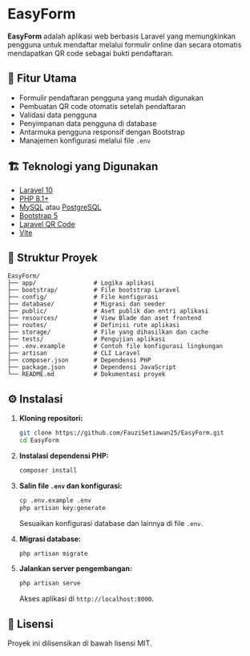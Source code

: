 # EasyForm

**EasyForm** adalah aplikasi web berbasis Laravel yang memungkinkan pengguna untuk mendaftar melalui formulir online dan secara otomatis mendapatkan QR code sebagai bukti pendaftaran.

## 🚀 Fitur Utama

- Formulir pendaftaran pengguna yang mudah digunakan
- Pembuatan QR code otomatis setelah pendaftaran
- Validasi data pengguna
- Penyimpanan data pengguna di database
- Antarmuka pengguna responsif dengan Bootstrap
- Manajemen konfigurasi melalui file `.env`

## 🏗️ Teknologi yang Digunakan

- [Laravel 10](https://laravel.com/)
- [PHP 8.1+](https://www.php.net/)
- [MySQL](https://www.mysql.com/) atau [PostgreSQL](https://www.postgresql.org/)
- [Bootstrap 5](https://getbootstrap.com/)
- [Laravel QR Code](https://github.com/SimpleSoftwareIO/simple-qrcode)
- [Vite](https://vitejs.dev/)

## 📁 Struktur Proyek

```
EasyForm/
├── app/                # Logika aplikasi
├── bootstrap/          # File bootstrap Laravel
├── config/             # File konfigurasi
├── database/           # Migrasi dan seeder
├── public/             # Aset publik dan entri aplikasi
├── resources/          # View Blade dan aset frontend
├── routes/             # Definisi rute aplikasi
├── storage/            # File yang dihasilkan dan cache
├── tests/              # Pengujian aplikasi
├── .env.example        # Contoh file konfigurasi lingkungan
├── artisan             # CLI Laravel
├── composer.json       # Dependensi PHP
├── package.json        # Dependensi JavaScript
└── README.md           # Dokumentasi proyek
```

## ⚙️ Instalasi

1. **Kloning repositori:**

   ```bash
   git clone https://github.com/FauziSetiawan25/EasyForm.git
   cd EasyForm
   ```

2. **Instalasi dependensi PHP:**

   ```bash
   composer install
   ```

3. **Salin file `.env` dan konfigurasi:**

   ```bash
   cp .env.example .env
   php artisan key:generate
   ```

   Sesuaikan konfigurasi database dan lainnya di file `.env`.

4. **Migrasi database:**

   ```bash
   php artisan migrate
   ```

5. **Jalankan server pengembangan:**

   ```bash
   php artisan serve
   ```

   Akses aplikasi di `http://localhost:8000`.


## 📄 Lisensi

Proyek ini dilisensikan di bawah lisensi MIT.
